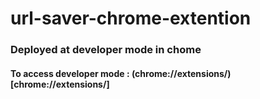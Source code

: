 # url-saver-chrome-extention



### Deployed at developer mode in chome
#### To access developer mode : (chrome://extensions/)[chrome://extensions/] 
